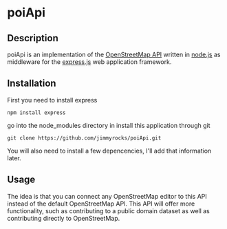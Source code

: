 poiApi
======

Description
-----------
poiApi is an implementation of the [OpenStreetMap API](http://wiki.openstreetmap.org/wiki/API_v0.6) written in [node.js](http://nodejs.org/) as middleware for the [express.js](http://expressjs.com/) web application framework.

Installation
------------
First you need to install express

`npm install express`

go into the node_modules directory in install this application through git

`git clone https://github.com/jimmyrocks/poiApi.git`

You will also need to install a few depencencies, I'll add that information later.

Usage
-----

The idea is that you can connect any OpenStreetMap editor to this API instead of the default OpenStreetMap API.  This API will offer more functionality, such as contributing to a public domain dataset as well as contributing directly to OpenStreetMap.

